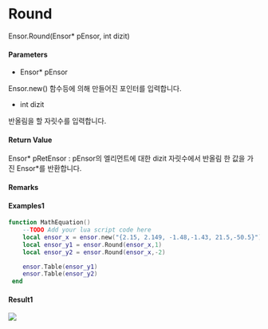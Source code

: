 # Round

Ensor.Round\(Ensor\* pEnsor, int dizit\)

#### Parameters

* Ensor\* pEnsor

Ensor.new\(\) 함수등에 의해 만들어진 포인터를 입력합니다.

* int dizit

반올림을 할 자릿수를 입력합니다.

#### Return Value

Ensor\* pRetEnsor : pEnsor의 엘리먼트에 대한 dizit 자릿수에서 반올림 한 값을 가진 Ensor\*를 반환합니다.

#### Remarks

#### Examples1

```lua
function MathEquation()
	--TODO Add your lua script code here
 	local ensor_x = ensor.new("{2.15, 2.149, -1.48,-1.43, 21.5,-50.5}")
 	local ensor_y1 = ensor.Round(ensor_x,1)
	local ensor_y2 = ensor.Round(ensor_x,-2)

 	ensor.Table(ensor_y1)
	ensor.Table(ensor_y2)
 end
```

#### Result1

![](/MathAPI/RounResult.png)



